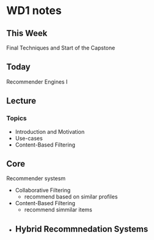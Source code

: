 # WD1 notes

## This Week

Final Techniques and Start of the Capstone

## Today

Recommender Engines I

## Lecture

### Topics

- Introduction and Motivation
- Use-cases
- Content-Based Filtering

## Core

Recommender systesm

- Collaborative Filtering
  - recommend based on similar profiles
- Content-Based Filtering
  - recommend simmilar items
- Hybrid Recommnedation Systems
  - 

